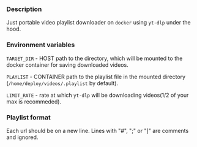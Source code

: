 ### Description

Just portable video playlist downloader on `docker` using `yt-dlp` under the
hood.

### Environment variables

`TARGET_DIR` - HOST path to the directory, which will be mounted to the docker
container for saving downloaded videos.

`PLAYLIST` - CONTAINER path to the playlist file in the mounted directory
(`/home/deploy/videos/.playlist` by default).

`LIMIT_RATE` - rate at which `yt-dlp` will be downloading videos(1/2 of your max is recommeded).

### Playlist format

Each url should be on a new line. Lines with "#", ";" or "]" are comments and
ignored.
